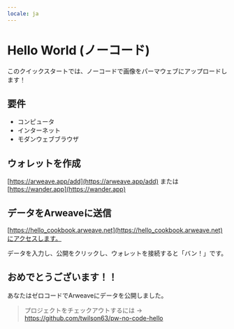 ```yaml
---
locale: ja
---
```

# Hello World (ノーコード)

このクイックスタートでは、ノーコードで画像をパーマウェブにアップロードします！

## 要件

* コンピュータ
* インターネット
* モダンウェブブラウザ

## ウォレットを作成

[https://arweave.app/add](https://arweave.app/add) または [https://wander.app](https://wander.app)

## データをArweaveに送信

[https://hello_cookbook.arweave.net](https://hello_cookbook.arweave.net)にアクセスします。

データを入力し、公開をクリックし、ウォレットを接続すると「バン！」です。

## おめでとうございます！！

あなたはゼロコードでArweaveにデータを公開しました。

> プロジェクトをチェックアウトするには -> https://github.com/twilson63/pw-no-code-hello